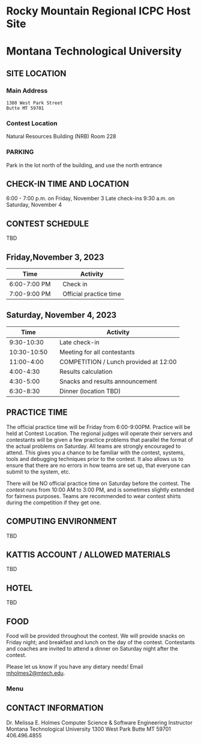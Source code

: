 # Rocky Mountain Regional ICPC Host Site

# Montana Technological University

## SITE LOCATION

### Main Address

```
1300 West Park Street
Butte MT 59701
```

### Contest Location

Natural Resources Building (NRB)
Room 228
### PARKING

Park in the lot north of the building, and use the north entrance

## CHECK-IN TIME AND LOCATION

6:00 - 7:00 p.m. on Friday, November 3
Late check-ins 9:30 a.m. on Saturday, November 4

## CONTEST SCHEDULE

TBD
## Friday,November 3, 2023

| Time         |     | Activity                |
| ------------ | --- | ----------------------- |
| 6:00-7:00 PM |     | Check in                |
| 7:00-9:00 PM |     | Official practice time  |

## Saturday, November 4, 2023

| Time       |     | Activity                              |
| ---------- | --- | ------------------------------------- |
| 9:30-10:30 |     | Late check-in  |
| 10:30-10:50|     | Meeting for all contestants           |
| 11:00-4:00 |     | COMPETITION / Lunch provided at 12:00 |
| 4:00-4:30  |     | Results calculation                   |
| 4:30-5:00  |     | Snacks and results announcement       |
| 6:30-8:30  |     | Dinner (location TBD)                 |

## PRACTICE TIME

The official practice time will be Friday from 6:00-9:00PM. Practice will be held at Contest Location. The regional judges will operate their servers and contestants will be given a few practice problems that parallel the format of the actual problems on Saturday. All teams are strongly encouraged to attend. This gives you a chance to be familiar with the contest, systems, tools and debugging techniques prior to the contest.  It also allows us to ensure that there are no errors in how teams are set up, that everyone can submit to the system, etc.

There will be NO official practice time on Saturday before the contest.
The contest runs from 10:00 AM to 3:00 PM, and is sometimes slightly extended for fairness purposes. Teams are recommended to wear contest shirts during the competition if they get one.

## COMPUTING ENVIRONMENT

TBD

## KATTIS ACCOUNT / ALLOWED MATERIALS

TBD

## HOTEL

TBD

## FOOD

Food will be provided throughout the contest.  We will provide snacks on Friday night; and breakfast and lunch on the day of the contest.  Contestants and coaches are invited to attend a dinner on Saturday night after the contest.

Please let us know if you have any dietary needs!  Email mholmes2@mtech.edu.

### Menu

## CONTACT INFORMATION
Dr. Melissa E. Holmes
Computer Science & Software Engineering Instructor
Montana Technological University
1300 West Park
Butte MT 59701
406.496.4855


